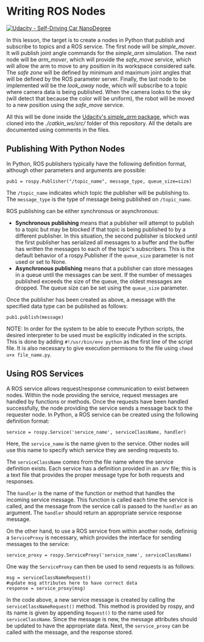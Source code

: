 # Writing ROS Nodes

[![Udacity - Self-Driving Car NanoDegree](https://s3.amazonaws.com/udacity-sdc/github/shield-carnd.svg)](http://www.udacity.com/drive)

In this lesson, the target is to create a nodes in Python that publish and subscribe to topics and a ROS service. The first node will be *simple_mover*. It will publish joint angle commands for the *simple_arm* simulation. The next node will be *arm_mover*, which will provide the *safe_move* service, which will allow the arm to move to any position in its workspace considered safe. The *safe zone* will be defined by minimum and maximum joint angles that will be defined by the ROS parameter server. Finally, the last node to be implemented will be the *look_away* node, which will subscribe to a topic where camera data is being published. When the camera looks to the sky (will detect that because the color will be uniform), the robot will be moved to a new position using the *safe_move* service.

All this will be done inside the [Udacity's *simple_arm* package](https://github.com/udacity/simple_arm), which was cloned into the *./catkin_ws/src/* folder of this repository. All the details are documented using comments in the files.


## Publishing With Python Nodes
In Python, ROS publishers typically have the following definition format, although other parameters and arguments are possible:

```
pub1 = rospy.Publisher("/topic_name", message_type, queue_size=size)
```

The `/topic_name` indicates which topic the publisher will be publishing to. The `message_type` is the type of message being published on `/topic_name`. 

ROS publishing can be either synchronous or asynchronous:

- **Synchronous publishing** means that a publisher will attempt to publish to a topic but may be blocked if that topic is being published to by a different publisher. In this situation, the second publisher is blocked until the first publisher has serialized all messages to a buffer and the buffer has written the messages to each of the topic's subscribers. This is the default behavior of a rospy.Publisher if the `queue_size` parameter is not used or set to None.
- **Asynchronous publishing** means that a publisher can store messages in a queue until the messages can be sent. If the number of messages published exceeds the size of the queue, the oldest messages are dropped. The queue size can be set using the `queue_size` parameter.

Once the publisher has been created as above, a message with the specified data type can be published as follows:

```
pub1.publish(message)
```

NOTE: In order for the system to be able to execute Python scripts, the desired interpreter to be used must be explicitly indicated in the scripts. This is done by adding `#!/usr/bin/env python` as the first line of the script file. It is also necessary to give execution permisons to the file using `chmod u+x file_name.py`.


## Using ROS Services
A ROS service allows request/response communication to exist between nodes. Within the node providing the service, request messages are handled by functions or methods. Once the requests have been handled successfully, the node providing the service sends a message back to the requester node. In Python, a ROS service can be created using the following definition format:

```
service = rospy.Service('service_name', serviceClassName, handler)
```

Here, the `service_name` is the name given to the service. Other nodes will use this name to specify which service they are sending requests to.

The `serviceClassName` comes from the file name where the service definition exists. Each service has a definition provided in an *.srv* file; this is a text file that provides the proper message type for both requests and responses.

The `handler` is the name of the function or method that handles the incoming service message. This function is called each time the service is called, and the message from the service call is passed to the `handler` as an argument. The `handler` should return an appropriate service response message.


On the other hand, to use a ROS service from within another node, defininig a `ServiceProxy` is necessary, which provides the interface for sending messages to the service:

```
service_proxy = rospy.ServiceProxy('service_name', serviceClassName)
```

One way the `ServiceProxy` can then be used to send requests is as follows:

```
msg = serviceClassNameRequest()
#update msg attributes here to have correct data
response = service_proxy(msg)
```

In the code above, a new service message is created by calling the `serviceClassNameRequest()` method. This method is provided by rospy, and its name is given by appending `Request()` to the name used for `serviceClassName`. Since the message is new, the message attributes should be updated to have the appropriate data. Next, the `service_proxy` can be called with the message, and the response stored.



